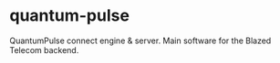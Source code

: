# quantum-pulse
QuantumPulse connect engine &amp; server. Main software for the Blazed Telecom backend.
